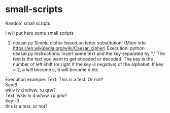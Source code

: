 # small-scripts
Random small scripts

I will put here some small scripts
1. ceasar.py
Simple cipher based on letter substitution. (More info https://en.wikipedia.org/wiki/Caesar_cipher)
Execution:
python ceasar.py
Instructions:
Insert some text and the key separated by "," 
The text is the text you want to get encoded or decoded.
The key is the number of left shift (or right if the key is negative) of the alphabet. 
If key = 2, a will become c, b will become d etc

Execution example:
Text: This is a test. Or not?  
Key:3  
wklv lv d whvw. ru qrw?  
Text: wklv lv d whvw. ru qrw?  
Key:-3  
this is a test. or not?
